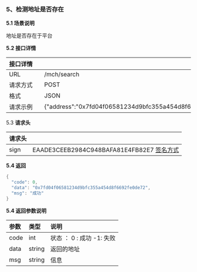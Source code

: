 ### 5、检测地址是否存在

**5.1 场景说明**

地址是否存在于平台

**5.2 接口详情**

| 接口详情<div style="width:80px"> |                                                                                                                     |
| :------------------------------- | :------------------------------------------------------------------------------------------------------------------ |
| URL                              | /mch/search                                                                                                         |
| 请求方式                         | POST                                                                                                                |
| 格式                             | JSON                                                                                                                |
| 请求示例                         | {"address":"0x7fd04f06581234d9bfc355a454d8f6692fe0de72","appkey":"cbadf3d59e287036d5b71eba9af153f4","symbol":"ETH"} |

5.3 **请求头**

| 请求头 |                                                                                                               |
| :----- | :------------------------------------------------------------------------------------------------------------ |
| sign   | EAADE3CEEB2984C948BAFA81E4FB82E7 [签名方式](https://support.uduncloud.com/#/article-detail?groupId=103&id=16) |

**5.4 返回**

```go
{
  "code": 0,
  "data": "0x7fd04f06581234d9bfc355a454d8f6692fe0de72",
  "msg": "成功"
}
```

**5.4 返回参数说明**

| 参数 | 类型   | 说明                      |
| :--- | :----- | :------------------------ |
| code | int    | 状态 ： 0 : 成功 -1: 失败 |
| data | string | 返回的地址                |
| msg  | string | 信息                      |
